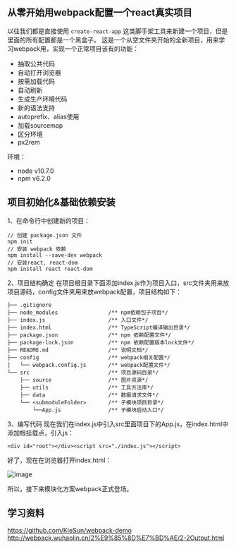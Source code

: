 ## 从零开始用webpack配置一个react真实项目
以往我们都是直接使用 `create-react-app` 这类脚手架工具来新建一个项目，但是里面的所有配置都是一个黑盒子。
这是一个从空文件夹开始的全新项目，用来学习webpack用，实现一个正常项目该有的功能：
 - 抽取公共代码
 - 自动打开浏览器
 - 按需加载代码
 - 自动刷新
 - 生成生产环境代码
 - 新的语法支持
 - autoprefix、alias使用
 - 加载sourcemap
 - 区分环境
 - px2rem

环境：
 - node v10.7.0
 - npm v6.2.0


## 项目初始化&基础依赖安装
1、在命令行中创建新的项目：
```
// 创建 package.json 文件
npm init
// 安装 webpack 依赖
npm install --save-dev webpack
// 安装react, react-dom
npm install react react-dom
```

2、项目结构确定
在项目根目录下面添加index.js作为项目入口，src文件夹用来放项目源码，config文件夹用来放webpack配置，项目结构如下：

```
├── .gitignore
├── node_modules                /** npm依赖包子项目*/
├── index.js                    /** 入口文件*/
├── index.html                  /** TypeScript编译输出目录*/
├── package.json                /** npm 依赖配置文件*/
├── package-lock.json           /** npm 依赖配置版本lock文件*/
├── README.md                   /** 说明文档*/
├── config                      /** webpack相关配置*/
│   └── webpack.config.js       /** webpack配置文件*/
└── src                         /** 项目源码目录*/
    ├── source                  /** 图片资源*/
    ├── utils                   /** 工具方法库*/
    ├── data                    /** 数据请求文件*/
    └── <submoduleFolder>       /** 子模块项目目录*/
        └──App.js               /** 子模块启动入口*/
```

3、编写代码
现在我们在index.js中引入src里面项目下的App.js，在index.html中添加根挂载点，引入js：

`<div id="root"></div><script src="./index.js"></script>`

好了，现在在浏览器打开index.html：

![image](https://user-images.githubusercontent.com/17584535/50421650-c4aab700-087c-11e9-8c9d-f72ac7f5e1b4.png)

所以，接下来模块化方案webpack正式登场。





## 学习资料
https://github.com/KieSun/webpack-demo
http://webpack.wuhaolin.cn/2%E9%85%8D%E7%BD%AE/2-2Output.html